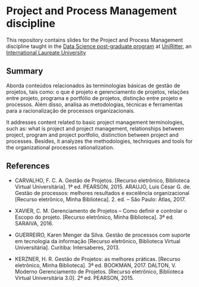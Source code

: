 # Project and Process Management discipline

This repository contains slides for the Project and Process Management discipline taught in the [Data Science post-graduate program](https://www.uniritter.edu.br/pos-graduacao/data-science) at [UniRitter](https://www.uniritter.edu.br/), an [International Laureate University](https://www.laureate.net/)

## Summary

Aborda conteúdos relacionados às terminologias básicas de gestão de projetos, tais como: o que é projeto e gerenciamento de projetos, relações entre projeto, programa e portfólio de projetos, distinção entre projeto e processos. Além disso, analisa as metodologias, técnicas e ferramentas para a racionalização de processos organizacionais.

It addresses content related to basic project management terminologies, such as: what is project and project management, relationships between project, program and project portfolio, distinction between project and processes. Besides, it analyzes the methodologies, techniques and tools for the organizational processes rationalization.

## References

* CARVALHO, F. C. A. Gestão de Projetos. [Recurso eletrônico, Biblioteca Virtual Universitária]. 1ª ed. PEARSON, 2015. ARAUJO, Luis César G. de. Gestão de processos: melhores resultados e excelência organizacional [Recurso eletrônico, Minha Biblioteca]. 2. ed. – São Paulo: Atlas, 2017.

* XAVIER, C. M. Gerenciamento de Projetos – Como definir e controlar o Escopo do projeto. [Recurso eletrônico, Minha Biblioteca]. 3ª ed. SARAIVA, 2016.

* GUERREIRO, Karen Menger da Silva. Gestão de processos com suporte em tecnologia da informação [Recurso eletrônico, Biblioteca Virtual Universitária]. Curitiba: Intersaberes, 2013.

* KERZNER, H. R. Gestão de Projetos: as melhores práticas. [Recurso eletrônico, Minha Biblioteca]. 3ª ed. BOOKMAN, 2017. DALTON, V. Moderno Gerenciamento de Projetos. [Recurso eletrônico, Biblioteca Virtual Universitária 3.0]. 2ª ed. PEARSON, 2015.



